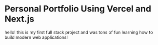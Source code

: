 # Personal Portfolio Using Vercel and Next.js
hello! this is my first full stack project and was tons of fun learning how to build modern web applications!
